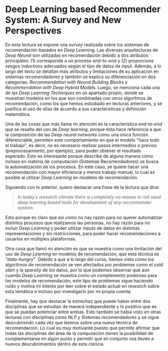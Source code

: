 # Deep Learning based Recommender System: A Survey and New Perspectives

En esta lectura se expone una *survey* realizada sobre los sistemas de recomendación basados en *Deep Learning*. Las diversas arquitecturas de *Deep Neural* son utilizadas en recomendación debido a dos atributos principales: (1) corresponde a un proceso *end-to-end*  y (2) proporciona sesgos inductivos adecuados según el tipo de datos de *input*. Además, a lo largo del texto se detallan más atributos y limitaciones de su aplicación en sistemas recomendadores y también se explica su diferenciación en dos categorías: *Recommendation with Neural Building Blocks* y *Recommendation with Deep Hybrid Model*s. Luego, se menciona cada una de las *Deep Learning Techniques* en un apartado propio, donde se muestran modelos en los que son combinadas con otros algoritmos de recomendación, como los que hemos estudiado en lecturas anteriores, y se justifica el uso de ellas de acuerdo a sus características y definición matemática. 

Una de las cosas que más llama mi atención es la característica *end-to-end* que se resalta del uso de *Deep learning*, porque ésta hace referencia a que la composición  de las *Deep neural networks* como una única función diferenciable, permiten este comportamiento en que el modelo "hace todo el trabajo", es decir, no es necesario realizar pasos intermedios o previos (preprocesamiento, por ejemplo), para poder obtener el resultado esperado. Esto es interesante porque describe de alguna manera cómo incluso en materia de computación (Sistemas Recomendadores) se busca la automatización de los procesos. En este caso, se quiere hacer una recomendación con mayor eficiencia y menos trabajo manual, lo cual es posible al utilizar *Deep Learning* en modelos de recomendación.

Siguiendo con lo anterior, quiero destacar una frase de la lectura que dice:

> *In today´s research climate there is completely no reason to not used deep learning based tools for development of any recommender system.*

Esto porque es claro que así como no hay razón para no querer automatizar distintos procesos  que realizamos las personas, no hay razón para no incluir *Deep Learning* y poder utilizar *inputs* de datos en distintas representaciones y sin restricciones, para poder hacer recomendaciones a usuarios en múltiples plataformas.

Otra cosa que llamó mi atención es que se muestra como una limitación del uso de *Deep Learning* en modelos de recomendación, que esta técnica es *"data-hungry"*. Debido a que a lo largo del curso, hemos visto cómo los algoritmos de recomendación se ven afectados por problemas como el *cold start* y la *sparsity* de los datos, por lo que podemos observar que aún cuando *Deep Learning* se muestra como un complemento poderoso para los modelos de recomendación, este tipo de problemas sigue haciendo ruido y motiva mi interés por leer sobre el estado actual en *research* sobre esta temática e incluso por investigarlo por mi propia cuenta.

Finalmente, hay que destacar la estrechez que puede haber entre dos disciplinas que se estudian de manera independiente y lo positivo que es que se puedan potenciar entre ambas. Esto también se había visto en otras lecturas con disciplinas como *NLP* y Sistemas recomendadores y se sigue descubriendo cada vez que leemos sobre una nueva técnica de recomendación. Lo cual es muy motivante puesto que permite afirmar que todas las disciplinas del área de la computación tienen la posibilidad de complementarse en algún punto y permitir que en conjunto nos lleven a nuevos descubrimientos dentro de esta ciencia. 
